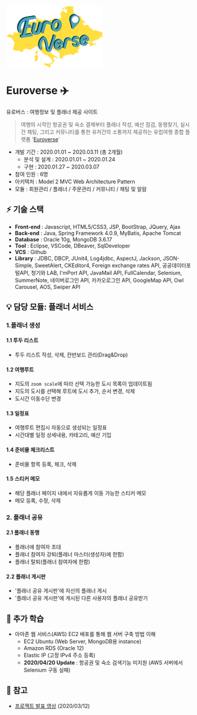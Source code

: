 [<img src="./Euroverse/WebContent/resources/images/icon/euroverse_logo.png" width="260">](http://15.165.86.252:8080/)

# Euroverse :airplane:
유로버스 : 여행정보 및 플래너 제공 사이트 
> 여행의 시작인 항공권 및 숙소 결제부터 플래너 작성, 예산 점검, 동행찾기, 실시간 채팅, 그리고 커뮤니티를 통한 유저간의 소통까지 제공하는 유럽여행 종합 플랫폼 '[Euroverse](http://15.165.86.252:8080/)'

- 개발 기간 : 2020.01.01 ~ 2020.03.11 (총 2개월)
  - 분석 및 설계 : 2020.01.01 ~ 2020.01.24 
  - 구현 : 2020.01.27 ~ 2020.03.07
- 참여 인원 : 6명
- 아키텍처 : Model 2 MVC Web Architecture Pattern
- 모듈 : 회원관리 / 플래너 / 주문관리 / 커뮤니티 / 채팅 및 알람


## :zap: 기술 스택
- **Front-end** : Javascript, HTML5/CSS3, JSP, BootStrap, JQuery, Ajax
- **Back-end** : Java, Spring Framework 4.0.9, MyBatis, Apache Tomcat
- **Database** : Oracle 10g, MongoDB 3.6.17
- **Tool** : Eclipse, VSCode, DBeaver, SqlDeveloper 
- **VCS** : Github
- **Library** : JDBC, DBCP, JUnit4, Log4jdbc, AspectJ, Jackson, JSON-Simple, SweetAlert, CKEditor4, Foreign exchange rates API, 공공데이터포털API, 청기와 LAB, I'mPort API, JavaMail API, FullCalendar, Selenium, SummerNote, 네이버로그인 API, 카카오로그인 API, GoogleMap API, Owl Carousel, AOS, Swiper API


## :bulb: 담당 모듈: 플래너 서비스
### 1.플래너 생성 
  #### 1.1 투두 리스트
  - 투두 리스트 작성, 삭제, 칸반보드 관리(Drag&Drop) 
  #### 1.2 여행루트
  - 지도의 `zoom scale`에 따라 선택 가능한 도시 목록이 업데이트됨
  - 지도의 도시를 선택해 루트에 도시 추가, 순서 변경, 삭제
  - 도시간 이동수단 변경
  #### 1.3 일정표
  - 여행루트 편집시 자동으로 생성되는 일정표
  - 시간대별 일정 상세내용, 카테고리, 예산 기입 
  #### 1.4 준비물 체크리스트
  - 준비물 항목 등록, 체크, 삭제
  #### 1.5 스티커 메모
  - 해당 플래너 페이지 내에서 자유롭게 이동 가능한 스티커 메모
  - 메모 등록, 수정, 삭제
  
### 2. 플래너 공유
  #### 2.1 플래너 동행
  - 플래너에 참여자 초대
  - 플래너 참여자 강퇴(플래너 마스터(생성자)에 한함)
  - 플래너 탈퇴(플래너 참여자에 한함)
  #### 2.2 플래너 게시판
  - '플래너 공유 게시판'에 자신의 플래너 게시
  - '플래너 공유 게시판'에 게시된 다른 사용자의 플래너 공유받기


## :pencil: 추가 학습
- 아마존 웹 서비스(AWS) EC2 배포를 통해 웹 서버 구축 방법 이해
  - EC2 Ubuntu (Web Server, MongoDB용 instance)
  - Amazon RDS (Oracle 12)
  - Elastic IP (고정 IPv4 주소 등록)
  - **2020/04/20 Update** : 항공권 및 숙소 검색기능 미지원 (AWS 서버에서 Selenium 구동 실패)
  
  
## :pushpin: 참고 
- [프로젝트 발표 영상](https://www.youtube.com/watch?v=xGH5Dzj8rAY) (2020/03/12)



